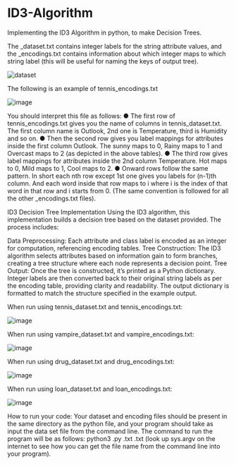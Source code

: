 # ID3-Algorithm
Implementing the ID3 Algorithm in python, to make Decision Trees.

The <name>_dataset.txt contains integer labels for the string attribute values, and the <name>_encodings.txt contains information about which integer maps to which string label (this will be useful for naming the keys of output tree).

![dataset](https://github.com/user-attachments/assets/7859f5c0-fe69-464a-bed7-86dc6b0cddc4)

The following is an example of tennis_encodings.txt

![image](https://github.com/user-attachments/assets/768107c0-16a5-438c-bac1-15adeb19ba82)

You should interpret this file as follows:
● The first row of tennis_encodings.txt gives you the name of columns in tennis_dataset.txt. The first column name is Outlook, 2nd one is Temperature, third is Humidity and so on.
● Then the second row gives you label mappings for attributes inside the first column
Outlook. The sunny maps to 0, Rainy maps to 1 and Overcast maps to 2 (as depicted in the above tables).
● The third row gives label mappings for attributes inside the 2nd column Temperature. Hot maps to 0, Mild maps to 1, Cool maps to 2.
● Onward rows follow the same pattern. In short each nth row except 1st one gives you labels for (n-1)th column. And each word inside that row maps to i where i is the index of that word in that row and i starts from 0.
(The same convention is followed for all the other <name>_encodings.txt files).


ID3 Decision Tree Implementation
Using the ID3 algorithm, this implementation builds a decision tree based on the dataset provided. The process includes:

Data Preprocessing: Each attribute and class label is encoded as an integer for computation, referencing encoding tables.
Tree Construction: The ID3 algorithm selects attributes based on information gain to form branches, creating a tree structure where each node represents a decision point.
Tree Output: Once the tree is constructed, it’s printed as a Python dictionary. Integer labels are then converted back to their original string labels as per the encoding table, providing clarity and readability.
The output dictionary is formatted to match the structure specified in the example output.

When run using tennis_dataset.txt and tennis_encodings.txt:

![image](https://github.com/user-attachments/assets/b4c62014-dee0-45d6-a458-549430f984b9)

When run using vampire_dataset.txt and vampire_encodings.txt:

![image](https://github.com/user-attachments/assets/57a7d8f5-02fc-44f6-9c8d-5aaa4e975be5)


When run using drug_dataset.txt and drug_encodings.txt:

![image](https://github.com/user-attachments/assets/ac1c5e45-6907-4c2e-a8b6-80447796c997)


When run using loan_dataset.txt and loan_encodings.txt:

![image](https://github.com/user-attachments/assets/769162f8-e1cb-4608-989e-1e788e0babae)


How to run your code:
Your dataset and encoding files should be present in the same directory as the python file, and your program should take as input the data set file from the command line. The command to run the program will be as follows: python3 <RollNumber>.py <datasetName>.txt <encodings>.txt
(look up sys.argv on the internet to see how you can get the file name from the command line into your program).
